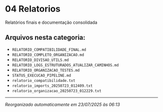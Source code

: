 # 04 Relatorios

Relatórios finais e documentação consolidada

## Arquivos nesta categoria:
- `RELATORIO_COMPATIBILIDADE_FINAL.md`
- `RELATORIO_COMPLETO_ORGANIZACAO.md`
- `RELATORIO_DIVISAO_UTILS.md`
- `RELATORIO_LOGS_ESTRUTURADOS_ATUALIZAR_CAMINHOS.md`
- `RELATORIO_ORGANIZACAO_TESTES.md`
- `STATUS_EXECUCAO_PIPELINE.md`
- `relatorio_compatibilidade.txt`
- `relatorio_imports_20250723_012409.txt`
- `relatorio_organizacao_20250723_012229.txt`

---
*Reorganizado automaticamente em 23/07/2025 às 06:13*

